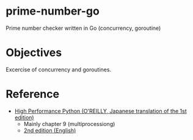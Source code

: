 # prime-number-go
Prime number checker written in Go (concurrency, goroutine)

# Objectives
Excercise of concurrency and goroutines.

# Reference
- [High Performance Python (O'REILLY, Japanese translation of the 1st edition)](https://www.amazon.co.jp/dp/4873117402/ref=cm_sw_r_tw_dp_x_zPkvFbPPMC09T )
  - Mainly chapter 9 (multiprocessiong)
  - [2nd edition (English)](https://www.amazon.co.jp/dp/B087YTVL8F/ref=cm_sw_r_tw_dp_x_wqkvFbP0K1XHK)
